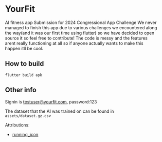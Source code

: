 # YourFit
AI fitness app 
Submission for 2024 Congressional App Challenge
We never managed to finish this app due to various challenges we encountered along the way(and it was our first time using flutter) so we have decided to open source it so feel free to contribute! The code is messy and the features arent really functioning at all so if anyone actually wants to make this happen itll be cool.

## How to build 
```flutter build apk```

## Other info
Signin is testuser@yourfit.com, password:123

The dataset that the AI was trained on can be found in ```assets/dataset.gz.csv```

Attributions:
 - [running_icon](https://www.flaticon.com/free-icons/fast)


